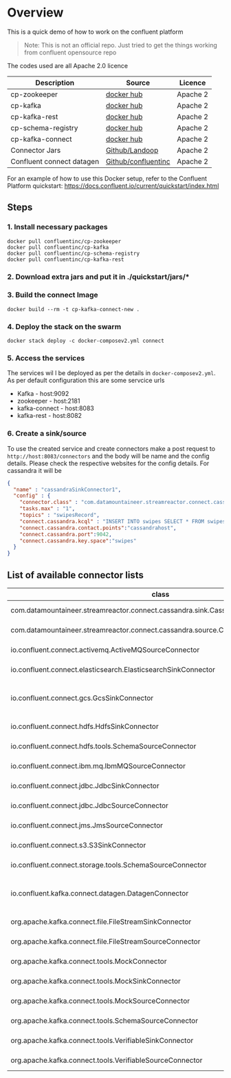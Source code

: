 
# Overview
This is a quick demo of how to work on the confluent platform
> Note: This is not an official repo. Just tried to get the things working from confluent opensource repo


The codes used are all Apache 2.0 licence

| Description | Source | Licence |
| ------ | ------ | ------------ |
| cp-zookeeper | [docker hub](https://hub.docker.com/r/confluentinc/cp-zookeeper) | Apache 2 |
| cp-kafka | [docker hub](https://hub.docker.com/r/confluentinc/cp-kafka) | Apache 2 |
| cp-kafka-rest | [docker hub](https://hub.docker.com/r/confluentinc/cp-kafka-rest) | Apache 2 |
| cp-schema-registry | [docker hub](https://hub.docker.com/r/confluentinc/cp-schema-registry) | Apache 2 |
| cp-kafka-connect | [docker hub](https://hub.docker.com/r/confluentinc/cp-kafka-connect) | Apache 2 |
| Connector Jars | [Github/Landoop](https://github.com/Landoop/stream-reactor/releases) | Apache 2 |
| Confluent connect datagen | [Github/confluentinc](https://github.com/confluentinc/kafka-connect-datagen) | Apache 2 |

For an example of how to use this Docker setup, refer to the Confluent Platform quickstart: https://docs.confluent.io/current/quickstart/index.html

## Steps
### 1. Install necessary packages
```
docker pull confluentinc/cp-zookeeper
docker pull confluentinc/cp-kafka
docker pull confluentinc/cp-schema-registry
docker pull confluentinc/cp-kafka-rest
```

### 2. Download extra jars and put it in ./quickstart/jars/*


### 3. Build the connect Image
```
docker build --rm -t cp-kafka-connect-new .
```
### 4. Deploy the stack on the swarm
```
docker stack deploy -c docker-composev2.yml connect
```
### 5. Access the services
The services wil l be deployed as per the details in ``docker-composev2.yml``. As per default configuration this are some servcice urls

* Kafka - host:9092
* zookeeper - host:2181
* kafka-connect - host:8083
* kafka-rest - host:8082

### 6. Create a sink/source
To use the created service and create connectors make a post request to ``http://host:8083/connectors`` and the body will be name and the config details. Please check the respective websites for the config details. For cassandra it will be 
```json
{
  "name" : "cassandraSinkConnector1",
  "config" : {
    "connector.class" : "com.datamountaineer.streamreactor.connect.cassandra.sink.CassandraSinkConnector",
    "tasks.max" : "1",
    "topics" : "swipesRecord",
    "connect.cassandra.kcql" : "INSERT INTO swipes SELECT * FROM swipesRecord;",
    "connect.cassandra.contact.points":"cassandrahost",
    "connect.cassandra.port":9042,
    "connect.cassandra.key.space":"swipes"
  }
}
```


## List of available connector lists

| class|name|version|encodedVersion|type|typeName|location|
| ------ | ------ | ------- | ------ | ------ | ------ | ------ |
| com.datamountaineer.streamreactor.connect.cassandra.sink.CassandraSinkConnector|com.datamountaineer.streamreactor.connect.cassandra.sink.CassandraSinkConnector|1.2.2|1.2.2|sink|sink|file:/var/jars/kafka-connect-cassandra-1.2.2/|
|com.datamountaineer.streamreactor.connect.cassandra.source.CassandraSourceConnector|com.datamountaineer.streamreactor.connect.cassandra.source.CassandraSourceConnector|1.2.2|1.2.2|source|source|file:/var/jars/kafka-connect-cassandra-1.2.2/|
|io.confluent.connect.activemq.ActiveMQSourceConnector|io.confluent.connect.activemq.ActiveMQSourceConnector|5.1.2|5.1.2|source|source|file:/usr/share/java/kafka-connect-activemq/|
|io.confluent.connect.elasticsearch.ElasticsearchSinkConnector|io.confluent.connect.elasticsearch.ElasticsearchSinkConnector|5.1.2|5.1.2|sink|sink|file:/usr/share/java/kafka-connect-elasticsearch/|
|io.confluent.connect.gcs.GcsSinkConnector|io.confluent.connect.gcs.GcsSinkConnector|5.0.1|5.0.1|sink|sink|file:/usr/share/confluent-hub-components/confluentinc-kafka-connect-gcs/|
|io.confluent.connect.hdfs.HdfsSinkConnector|io.confluent.connect.hdfs.HdfsSinkConnector|5.1.2|5.1.2|sink|sink|file:/usr/share/java/kafka-connect-hdfs/|
|io.confluent.connect.hdfs.tools.SchemaSourceConnector|io.confluent.connect.hdfs.tools.SchemaSourceConnector|2.1.1-cp1|2.1.1-cp1|source|source|file:/usr/share/java/kafka-connect-hdfs/|
|io.confluent.connect.ibm.mq.IbmMQSourceConnector|io.confluent.connect.ibm.mq.IbmMQSourceConnector|5.1.2|5.1.2|source|source|file:/usr/share/java/kafka-connect-ibmmq/|
|io.confluent.connect.jdbc.JdbcSinkConnector|io.confluent.connect.jdbc.JdbcSinkConnector|5.1.2|5.1.2|sink|sink|file:/usr/share/java/kafka-connect-jdbc/|
|io.confluent.connect.jdbc.JdbcSourceConnector|io.confluent.connect.jdbc.JdbcSourceConnector|5.1.2|5.1.2|source|source|file:/usr/share/java/kafka-connect-jdbc/|
|io.confluent.connect.jms.JmsSourceConnector|io.confluent.connect.jms.JmsSourceConnector|5.1.2|5.1.2|source|source|file:/usr/share/java/kafka-connect-jms/|
|io.confluent.connect.s3.S3SinkConnector|io.confluent.connect.s3.S3SinkConnector|5.1.2|5.1.2|sink|sink|file:/usr/share/java/kafka-connect-s3/|
|io.confluent.connect.storage.tools.SchemaSourceConnector|io.confluent.connect.storage.tools.SchemaSourceConnector|2.1.1-cp1|2.1.1-cp1|source|source|file:/usr/share/java/kafka-connect-hdfs/|
|io.confluent.kafka.connect.datagen.DatagenConnector|io.confluent.kafka.connect.datagen.DatagenConnector|null|null|source|source|file:/usr/share/confluent-hub-components/confluentinc-kafka-connect-datagen/|
|org.apache.kafka.connect.file.FileStreamSinkConnector|org.apache.kafka.connect.file.FileStreamSinkConnector|2.1.1-cp1|2.1.1-cp1|sink|sink|file:/usr/share/java/kafka/|
|org.apache.kafka.connect.file.FileStreamSourceConnector|org.apache.kafka.connect.file.FileStreamSourceConnector|2.1.1-cp1|2.1.1-cp1|source|source|file:/usr/share/java/kafka/|
|org.apache.kafka.connect.tools.MockConnector|org.apache.kafka.connect.tools.MockConnector|2.1.1-cp1|2.1.1-cp1|connector|connector|file:/usr/share/java/confluent-control-center/|
|org.apache.kafka.connect.tools.MockSinkConnector|org.apache.kafka.connect.tools.MockSinkConnector|2.1.1-cp1|2.1.1-cp1|sink|sink|file:/usr/share/java/confluent-control-center/|
|org.apache.kafka.connect.tools.MockSourceConnector|org.apache.kafka.connect.tools.MockSourceConnector|2.1.1-cp1|2.1.1-cp1|source|source|file:/usr/share/java/confluent-control-center/|
|org.apache.kafka.connect.tools.SchemaSourceConnector|org.apache.kafka.connect.tools.SchemaSourceConnector|2.1.1-cp1|2.1.1-cp1|source|source|file:/usr/share/java/confluent-control-center/|
|org.apache.kafka.connect.tools.VerifiableSinkConnector|org.apache.kafka.connect.tools.VerifiableSinkConnector|2.1.1-cp1|2.1.1-cp1|source|source|file:/usr/share/java/confluent-control-center/|
|org.apache.kafka.connect.tools.VerifiableSourceConnector|org.apache.kafka.connect.tools.VerifiableSourceConnector|2.1.1-cp1|2.1.1-cp1|source|source|file:/usr/share/java/confluent-control-center/|
